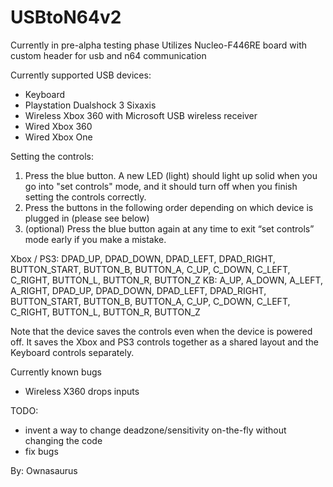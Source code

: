 # USBtoN64v2
Currently in pre-alpha testing phase
Utilizes Nucleo-F446RE board with custom header for usb and n64 communication

Currently supported USB devices:
- Keyboard
- Playstation Dualshock 3 Sixaxis
- Wireless Xbox 360 with Microsoft USB wireless receiver
- Wired Xbox 360
- Wired Xbox One

Setting the controls:
1) Press the blue button. A new LED (light) should light up solid when you go into "set controls" mode, and it should turn off when you finish setting the controls correctly.
2) Press the buttons in the following order depending on which device is plugged in (please see below)
3) (optional) Press the blue button again at any time to exit “set controls” mode early if you make a mistake.

Xbox / PS3:
DPAD_UP, DPAD_DOWN, DPAD_LEFT, DPAD_RIGHT, BUTTON_START, BUTTON_B, BUTTON_A, C_UP, C_DOWN, C_LEFT, C_RIGHT, BUTTON_L, BUTTON_R, BUTTON_Z
KB:
A_UP, A_DOWN, A_LEFT, A_RIGHT, DPAD_UP, DPAD_DOWN, DPAD_LEFT, DPAD_RIGHT, BUTTON_START, BUTTON_B, BUTTON_A, C_UP, C_DOWN, C_LEFT, C_RIGHT, BUTTON_L, BUTTON_R, BUTTON_Z

Note that the device saves the controls even when the device is powered off. It saves the Xbox and PS3 controls together as a shared layout and the Keyboard controls separately.

Currently known bugs
- Wireless X360 drops inputs

TODO:
- invent a way to change deadzone/sensitivity on-the-fly without changing the code
- fix bugs

By: Ownasaurus